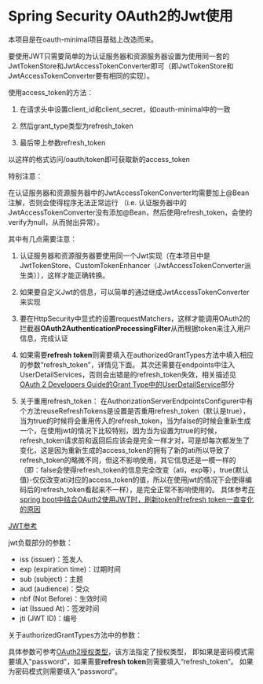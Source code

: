 # Spring Security OAuth2的Jwt使用

本项目是在oauth-minimal项目基础上改造而来。

要使用JWT只需要简单的为认证服务器和资源服务器设置为使用同一套的JwtTokenStore和JwtAccessTokenConverter即可（即JwtTokenStore和JwtAccessTokenConverter要有相同的实现）。

使用access_token的方法：

1. 在请求头中设置client_id和client_secret，如oauth-minimal中的一致

2. 然后grant_type类型为refresh_token

3. 最后带上参数refresh_token

以这样的格式访问/oauth/token即可获取新的access_token

特别注意：

在认证服务器和资源服务器中的JwtAccessTokenConverter均需要加上@Bean注解，否则会使得程序无法正常运行
（i.e. 认证服务器中的JwtAccessTokenConverter没有添加@Bean，然后使用refresh_token，会使的verify为null，从而抛出异常）。

其中有几点需要注意：

1. 认证服务器和资源服务器要使用同一个Jwt实现（在本项目中是JwtTokenStore、CustomTokenEnhancer（JwtAccessTokenConverter派生类）），这样才能正确转换。

2. 如果要自定义Jwt的信息，可以简单的通过继成JwtAccessTokenConverter来实现

3. 要在HttpSecurity中显式的设置requestMatchers，这样才能调用OAuth2的拦截器**OAuth2AuthenticationProcessingFilter**从而根据token来注入用户信息，完成认证

4. 如果需要**refresh token**则需要填入在authorizedGrantTypes方法中填入相应的参数“refresh_token”，详情见下面。
其次还需要在endpoints中注入UserDetailServices，否则会出错是的refresh_token失效，相关描述见[OAuth 2 Developers Guide的Grant Type中的UserDetailService](https://github.com/spring-projects/spring-security-oauth/blob/master/docs/oauth2.md)部分

5. 关于重用refresh_token：
在AuthorizationServerEndpointsConfigurer中有个方法reuseRefreshTokens是设置是否重用refresh_token（默认是true），
当为true的时候将会重用传入的refresh_token，当为false的时候会重新生成一个，在使用jwt的情况下比较特别，因为当为设置为true的时候，
refresh_token请求前和返回后应该会是完全一样才对，可是却每次都发生了变化，这是因为重新生成的access_token的拥有了新的ati所以导致了refresh_token的略微不同，但这不影响使用，其它信息还是一模一样的
（即：false会使得refresh_token的信息完全改变（ati，exp等），true(默认值)-仅仅改变ati对应的access_token的值，所以在使用jwt的情况下会使得编码后的refresh_token看起来不一样），是完全正常不影响使用的。
具体参考[在spring boot中结合OAuth2使用JWT时，刷新token时refresh token一直变化的原因](https://www.jianshu.com/p/2ccc5cee3cf2)

[JWT参考](http://www.ruanyifeng.com/blog/2018/07/json_web_token-tutorial.html)

jwt负载部分的参数：

* iss (issuer)：签发人
* exp (expiration time)：过期时间
* sub (subject)：主题
* aud (audience)：受众
* nbf (Not Before)：生效时间
* iat (Issued At)：签发时间
* jti (JWT ID)：编号

关于authorizedGrantTypes方法中的参数：

具体参数可参考[OAuth2授权类型](https://oauth.net/2/grant-types/)，该方法指定了授权类型，
即如果是密码模式需要填入"password"，如果需要**refresh token**则需要填入“refresh_token”。
如果为密码模式则需要填入“password”。
